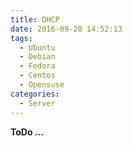 ```yaml
---
title: DHCP
date: 2016-09-20 14:52:13
tags:
  - Ubuntu
  - Debian
  - Fedora
  - Centos
  - Opensuse
categories:
  - Server
---
```


**ToDo ...**
